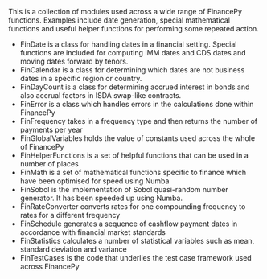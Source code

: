 This is a collection of modules used across a wide range of FinancePy functions. Examples include date generation, special mathematical functions and useful helper functions for performing some repeated action.

* FinDate is a class for handling dates in a financial setting. Special functions are included for computing IMM dates and CDS dates and moving dates forward by tenors.
* FinCalendar is a class for determining which dates are not business dates in a specific region or country.
* FinDayCount is a class for determining accrued interest in bonds and also accrual factors in ISDA swap-like contracts.
* FinError is a class which handles errors in the calculations done within FinancePy
* FinFrequency takes in a frequency type and then returns the number of payments per year
* FinGlobalVariables holds the value of constants used across the whole of FinancePy
* FinHelperFunctions is a set of helpful functions that can be used in a number of places
* FinMath is a set of mathematical functions specific to finance which have been optimised for speed using Numba
* FinSobol is the implementation of Sobol quasi-random number generator. It has been speeded up using Numba.
* FinRateConverter converts rates for one compounding frequency to rates for a different frequency
* FinSchedule generates a sequence of cashflow payment dates in accordance with financial market standards
* FinStatistics calculates a number of statistical variables such as mean, standard deviation and variance
* FinTestCases is the code that underlies the test case framework used across FinancePy
